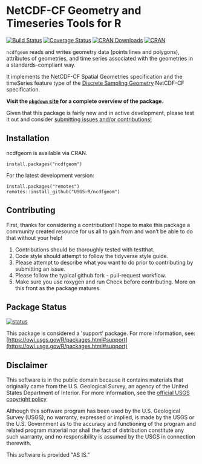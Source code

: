 NetCDF-CF Geometry and Timeseries Tools for R
===
[![Build Status](https://travis-ci.org/USGS-R/ncdfgeom.svg)](https://travis-ci.org/USGS-R/ncdfgeom) [![Coverage Status](https://coveralls.io/repos/github/USGS-R/ncdfgeom/badge.svg?branch=master)](https://coveralls.io/github/USGS-R/ncdfgeom?branch=master) [![CRAN Downloads](https://cranlogs.r-pkg.org/badges/grand-total/ncdfgeom)](https://cran.r-project.org/web/packages/ncdfgeom/index.html) [![CRAN](https://www.r-pkg.org/badges/version/ncdfgeom)](https://cran.r-project.org/web/packages/ncdfgeom/index.html)

`ncdfgeom` reads and writes geometry data (points lines and polygons), attributes of geometries, and time series associated with the geometries in a standards-compliant way.

It implements the NetCDF-CF Spatial Geometries specification and the timeSeries feature type of the [Discrete Sampling Geometry](http://cfconventions.org/cf-conventions/cf-conventions.html#discrete-sampling-geometries) NetCDF-CF specification. 

**Visit the [`pkgdown` site](http://usgs-r.github.io/ncdfgeom/articles/ncdfgeom.html) for a complete overview of the package.**

Given that this package is fairly new and in active development, please test it out 
and consider [submitting issues and/or contributions!](https://github.com/USGS-R/ncdfgeom/issues)

## Installation

ncdfgeom is available via CRAN.

```
install.packages("ncdfgeom")
```

For the latest development version:
```
install.packages("remotes")
remotes::install_github("USGS-R/ncdfgeom")
```

## Contributing

First, thanks for considering a contribution! I hope to make this package a community created resource for us all to gain from and won’t be able to do that without your help!

1. Contributions should be thoroughly tested with testthat.
1. Code style should attempt to follow the tidyverse style guide.
1. Please attempt to describe what you want to do prior to contributing by submitting an issue.
1. Please follow the typical github fork - pull-request workflow.
1. Make sure you use roxygen and run Check before contributing. More on this front as the package matures.

## Package Status

[![status](https://img.shields.io/badge/USGS-Support-yellow.svg)](https://owi.usgs.gov/R/packages.html#support)

This package is considered a 'support' package. For more information, see:
[https://owi.usgs.gov/R/packages.html#support](https://owi.usgs.gov/R/packages.html#support)

## Disclaimer
This software is in the public domain because it contains materials that originally came from the U.S. Geological Survey, an agency of the United States Department of Interior. For more information, see the [official USGS copyright policy](http://www.usgs.gov/visual-id/credit_usgs.html#copyright/ "official USGS copyright policy")

Although this software program has been used by the U.S. Geological Survey (USGS), no warranty, expressed or implied, is made by the USGS or the U.S. Government as to the accuracy and functioning of the program and related program material nor shall the fact of distribution constitute any such warranty, and no responsibility is assumed by the USGS in connection therewith.

This software is provided "AS IS."
